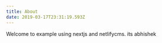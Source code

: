 ```yaml
---
title: About
date: 2019-03-17T23:31:19.593Z
---
```

Welcome to example using nextjs and netlifycms. its abhishek